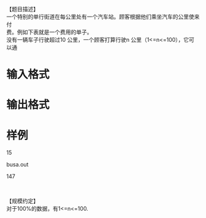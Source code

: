 
【题目描述】<br/>
一个特别的单行街道在每公里处有一个汽车站。顾客根据他们乘坐汽车的公里使来付<br/>
费。例如下表就是一个费用的单子。<br/>
没有一辆车子行驶超过10 公里，一个顾客打算行驶n 公里（1&lt;=n&lt;=100），它可以通<br/>

# 输入格式



# 输出格式



# 样例


<p>
15
</p>
<p>
busa.out
</p>
<p>
147
</p>
<p>
<br/>
</p>
【规模约定】<br/>
对于100%的数据，有1&lt;=n&lt;=100.<br/>
